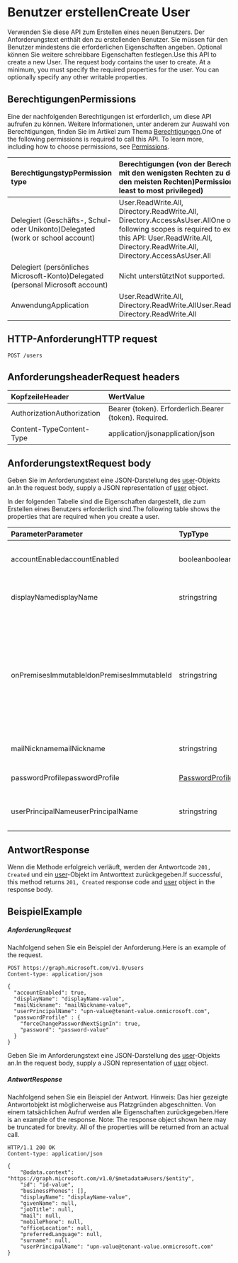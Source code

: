 # <a name="create-user"></a><span data-ttu-id="582e6-101">Benutzer erstellen</span><span class="sxs-lookup"><span data-stu-id="582e6-101">Create User</span></span>

<span data-ttu-id="582e6-p101">Verwenden Sie diese API zum Erstellen eines neuen Benutzers. Der Anforderungstext enthält den zu erstellenden Benutzer. Sie müssen für den Benutzer mindestens die erforderlichen Eigenschaften angeben. Optional können Sie weitere schreibbare Eigenschaften festlegen.</span><span class="sxs-lookup"><span data-stu-id="582e6-p101">Use this API to create a new User. The request body contains the user to create. At a minimum, you must specify the required properties for the user. You can optionally specify any other writable properties.</span></span>
## <a name="permissions"></a><span data-ttu-id="582e6-106">Berechtigungen</span><span class="sxs-lookup"><span data-stu-id="582e6-106">Permissions</span></span>
<span data-ttu-id="582e6-p102">Eine der nachfolgenden Berechtigungen ist erforderlich, um diese API aufrufen zu können. Weitere Informationen, unter anderem zur Auswahl von Berechtigungen, finden Sie im Artikel zum Thema [Berechtigungen](../../../concepts/permissions_reference.md).</span><span class="sxs-lookup"><span data-stu-id="582e6-p102">One of the following permissions is required to call this API. To learn more, including how to choose permissions, see [Permissions](../../../concepts/permissions_reference.md).</span></span>

|<span data-ttu-id="582e6-109">Berechtigungstyp</span><span class="sxs-lookup"><span data-stu-id="582e6-109">Permission type</span></span>      | <span data-ttu-id="582e6-110">Berechtigungen (von der Berechtigung mit den wenigsten Rechten zu der mit den meisten Rechten)</span><span class="sxs-lookup"><span data-stu-id="582e6-110">Permissions (from least to most privileged)</span></span>              | 
|:--------------------|:---------------------------------------------------------| 
|<span data-ttu-id="582e6-111">Delegiert (Geschäfts-, Schul- oder Unikonto)</span><span class="sxs-lookup"><span data-stu-id="582e6-111">Delegated (work or school account)</span></span> | <span data-ttu-id="582e6-112">User.ReadWrite.All, Directory.ReadWrite.All, Directory.AccessAsUser.All</span><span class="sxs-lookup"><span data-stu-id="582e6-112">One of the following scopes is required to execute this API: User.ReadWrite.All, Directory.ReadWrite.All, Directory.AccessAsUser.All</span></span>    | 
|<span data-ttu-id="582e6-113">Delegiert (persönliches Microsoft-Konto)</span><span class="sxs-lookup"><span data-stu-id="582e6-113">Delegated (personal Microsoft account)</span></span> | <span data-ttu-id="582e6-114">Nicht unterstützt</span><span class="sxs-lookup"><span data-stu-id="582e6-114">Not supported.</span></span>    | 
|<span data-ttu-id="582e6-115">Anwendung</span><span class="sxs-lookup"><span data-stu-id="582e6-115">Application</span></span> | <span data-ttu-id="582e6-116">User.ReadWrite.All, Directory.ReadWrite.All</span><span class="sxs-lookup"><span data-stu-id="582e6-116">User.ReadWrite.All, Directory.ReadWrite.All</span></span> | 

## <a name="http-request"></a><span data-ttu-id="582e6-117">HTTP-Anforderung</span><span class="sxs-lookup"><span data-stu-id="582e6-117">HTTP request</span></span>
<!-- { "blockType": "ignored" } -->
```http
POST /users
```
## <a name="request-headers"></a><span data-ttu-id="582e6-118">Anforderungsheader</span><span class="sxs-lookup"><span data-stu-id="582e6-118">Request headers</span></span>
| <span data-ttu-id="582e6-119">Kopfzeile</span><span class="sxs-lookup"><span data-stu-id="582e6-119">Header</span></span>       | <span data-ttu-id="582e6-120">Wert</span><span class="sxs-lookup"><span data-stu-id="582e6-120">Value</span></span> |
|:---------------|:--------|
| <span data-ttu-id="582e6-121">Authorization</span><span class="sxs-lookup"><span data-stu-id="582e6-121">Authorization</span></span>  | <span data-ttu-id="582e6-p103">Bearer {token}. Erforderlich.</span><span class="sxs-lookup"><span data-stu-id="582e6-p103">Bearer {token}. Required.</span></span>  |
| <span data-ttu-id="582e6-124">Content-Type</span><span class="sxs-lookup"><span data-stu-id="582e6-124">Content-Type</span></span>  | <span data-ttu-id="582e6-125">application/json</span><span class="sxs-lookup"><span data-stu-id="582e6-125">application/json</span></span>  |

## <a name="request-body"></a><span data-ttu-id="582e6-126">Anforderungstext</span><span class="sxs-lookup"><span data-stu-id="582e6-126">Request body</span></span>
<span data-ttu-id="582e6-127">Geben Sie im Anforderungstext eine JSON-Darstellung des [user](../resources/user.md)-Objekts an.</span><span class="sxs-lookup"><span data-stu-id="582e6-127">In the request body, supply a JSON representation of [user](../resources/user.md) object.</span></span>

<span data-ttu-id="582e6-128">In der folgenden Tabelle sind die Eigenschaften dargestellt, die zum Erstellen eines Benutzers erforderlich sind.</span><span class="sxs-lookup"><span data-stu-id="582e6-128">The following table shows the properties that are required when you create a user.</span></span>

| <span data-ttu-id="582e6-129">Parameter</span><span class="sxs-lookup"><span data-stu-id="582e6-129">Parameter</span></span> | <span data-ttu-id="582e6-130">Typ</span><span class="sxs-lookup"><span data-stu-id="582e6-130">Type</span></span> | <span data-ttu-id="582e6-131">Beschreibung</span><span class="sxs-lookup"><span data-stu-id="582e6-131">Description</span></span>|
|:---------------|:--------|:----------|
|<span data-ttu-id="582e6-132">accountEnabled</span><span class="sxs-lookup"><span data-stu-id="582e6-132">accountEnabled</span></span> |<span data-ttu-id="582e6-133">boolean</span><span class="sxs-lookup"><span data-stu-id="582e6-133">boolean</span></span> |<span data-ttu-id="582e6-134">true, wenn das Konto aktiviert ist; andernfalls false.</span><span class="sxs-lookup"><span data-stu-id="582e6-134">true if the account is enabled; otherwise, false.</span></span>|
|<span data-ttu-id="582e6-135">displayName</span><span class="sxs-lookup"><span data-stu-id="582e6-135">displayName</span></span> |<span data-ttu-id="582e6-136">string</span><span class="sxs-lookup"><span data-stu-id="582e6-136">string</span></span> |<span data-ttu-id="582e6-137">Der Name des Benutzers, der im Adressbuch angezeigt wird.</span><span class="sxs-lookup"><span data-stu-id="582e6-137">The name to display in the address book for the user.</span></span>|
|<span data-ttu-id="582e6-138">onPremisesImmutableId</span><span class="sxs-lookup"><span data-stu-id="582e6-138">onPremisesImmutableId</span></span> |<span data-ttu-id="582e6-139">string</span><span class="sxs-lookup"><span data-stu-id="582e6-139">string</span></span> |<span data-ttu-id="582e6-140">Muss nur angegeben werden, wenn ein neues Benutzerkonto erstellt wird, wenn Sie eine Verbunddomäne für die UserPrincipalName-Eigenschaft (UPN) des Benutzers verwenden.</span><span class="sxs-lookup"><span data-stu-id="582e6-140">Only needs to be specified when creating a new user account if you are using a federated domain for the user's userPrincipalName (UPN) property.</span></span>|
|<span data-ttu-id="582e6-141">mailNickname</span><span class="sxs-lookup"><span data-stu-id="582e6-141">mailNickname</span></span> |<span data-ttu-id="582e6-142">string</span><span class="sxs-lookup"><span data-stu-id="582e6-142">string</span></span> |<span data-ttu-id="582e6-143">Der E-Mail-Alias für den Benutzer.</span><span class="sxs-lookup"><span data-stu-id="582e6-143">The mail alias for the user.</span></span>|
|<span data-ttu-id="582e6-144">passwordProfile</span><span class="sxs-lookup"><span data-stu-id="582e6-144">passwordProfile</span></span>|[<span data-ttu-id="582e6-145">PasswordProfile</span><span class="sxs-lookup"><span data-stu-id="582e6-145">PasswordProfile</span></span>](../resources/passwordprofile.md) |<span data-ttu-id="582e6-146">Das Kennwortprofil für den Benutzer.</span><span class="sxs-lookup"><span data-stu-id="582e6-146">The password profile for the user.</span></span>|
|<span data-ttu-id="582e6-147">userPrincipalName</span><span class="sxs-lookup"><span data-stu-id="582e6-147">userPrincipalName</span></span> |<span data-ttu-id="582e6-148">string</span><span class="sxs-lookup"><span data-stu-id="582e6-148">string</span></span> |<span data-ttu-id="582e6-149">Der Benutzerprinzipalname (someuser@contoso.com).</span><span class="sxs-lookup"><span data-stu-id="582e6-149">The user principal name (someuser@contoso.com).</span></span>|

## <a name="response"></a><span data-ttu-id="582e6-150">Antwort</span><span class="sxs-lookup"><span data-stu-id="582e6-150">Response</span></span>

<span data-ttu-id="582e6-151">Wenn die Methode erfolgreich verläuft, werden der Antwortcode `201, Created` und ein [user](../resources/user.md)-Objekt im Antworttext zurückgegeben.</span><span class="sxs-lookup"><span data-stu-id="582e6-151">If successful, this method returns `201, Created` response code and [user](../resources/user.md) object in the response body.</span></span>

## <a name="example"></a><span data-ttu-id="582e6-152">Beispiel</span><span class="sxs-lookup"><span data-stu-id="582e6-152">Example</span></span>
##### <a name="request"></a><span data-ttu-id="582e6-153">Anforderung</span><span class="sxs-lookup"><span data-stu-id="582e6-153">Request</span></span>
<span data-ttu-id="582e6-154">Nachfolgend sehen Sie ein Beispiel der Anforderung.</span><span class="sxs-lookup"><span data-stu-id="582e6-154">Here is an example of the request.</span></span>
<!-- {
  "blockType": "request",
  "name": "create_user_from_users"
}-->
```http
POST https://graph.microsoft.com/v1.0/users
Content-type: application/json

{
  "accountEnabled": true,
  "displayName": "displayName-value",
  "mailNickname": "mailNickname-value",
  "userPrincipalName": "upn-value@tenant-value.onmicrosoft.com",
  "passwordProfile" : {
    "forceChangePasswordNextSignIn": true,
    "password": "password-value"
  }
}
```
<span data-ttu-id="582e6-155">Geben Sie im Anforderungstext eine JSON-Darstellung des [user](../resources/user.md)-Objekts an.</span><span class="sxs-lookup"><span data-stu-id="582e6-155">In the request body, supply a JSON representation of [user](../resources/user.md) object.</span></span>
##### <a name="response"></a><span data-ttu-id="582e6-156">Antwort</span><span class="sxs-lookup"><span data-stu-id="582e6-156">Response</span></span>
<span data-ttu-id="582e6-p104">Nachfolgend sehen Sie ein Beispiel der Antwort. Hinweis: Das hier gezeigte Antwortobjekt ist möglicherweise aus Platzgründen abgeschnitten. Von einem tatsächlichen Aufruf werden alle Eigenschaften zurückgegeben.</span><span class="sxs-lookup"><span data-stu-id="582e6-p104">Here is an example of the response. Note: The response object shown here may be truncated for brevity. All of the properties will be returned from an actual call.</span></span>
<!-- {
  "blockType": "response",
  "truncated": true,
  "@odata.type": "microsoft.graph.user"
} -->
```http
HTTP/1.1 200 OK
Content-type: application/json

{
    "@odata.context": "https://graph.microsoft.com/v1.0/$metadata#users/$entity",
    "id": "id-value",
    "businessPhones": [],
    "displayName": "displayName-value",
    "givenName": null,
    "jobTitle": null,
    "mail": null,
    "mobilePhone": null,
    "officeLocation": null,
    "preferredLanguage": null,
    "surname": null,
    "userPrincipalName": "upn-value@tenant-value.onmicrosoft.com"
}
```

<!-- uuid: 8fcb5dbc-d5aa-4681-8e31-b001d5168d79
2015-10-25 14:57:30 UTC -->
<!-- {
  "type": "#page.annotation",
  "description": "Create User",
  "keywords": "",
  "section": "documentation",
  "tocPath": ""
}-->
